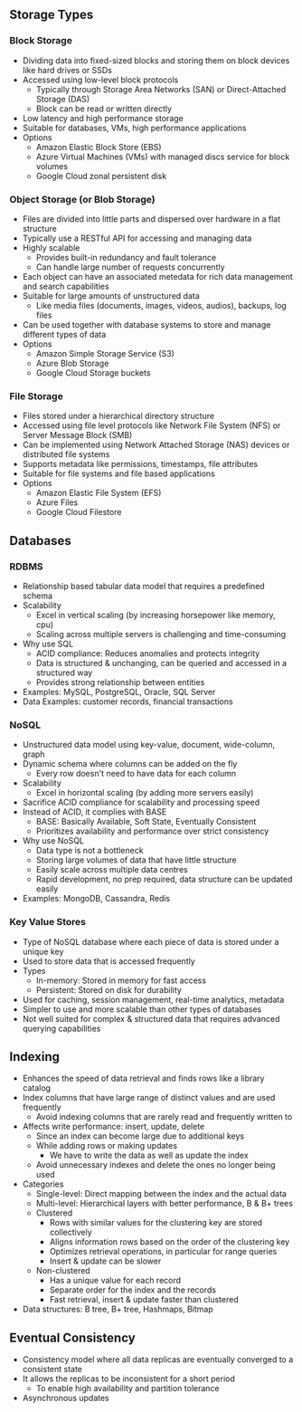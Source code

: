 ## Storage Types
### Block Storage
- Dividing data into fixed-sized blocks and storing them on block devices like hard drives or SSDs
- Accessed using low-level block protocols
  - Typically through Storage Area Networks (SAN) or Direct-Attached Storage (DAS)
  - Block can be read or written directly
- Low latency and high performance storage
- Suitable for databases, VMs, high performance applications
- Options
  - Amazon Elastic Block Store (EBS)
  - Azure Virtual Machines (VMs) with managed discs service for block volumes
  - Google Cloud zonal persistent disk

### Object Storage (or Blob Storage)
- Files are divided into little parts and dispersed over hardware in a flat structure
- Typically use a RESTful API for accessing and managing data
- Highly scalable
  - Provides built-in redundancy and fault tolerance
  - Can handle large number of requests concurrently
- Each object can have an associated metedata for rich data management and search capabilities
- Suitable for large amounts of unstructured data
  - Like media files (documents, images, videos, audios), backups, log files
- Can be used together with database systems to store and manage different types of data
- Options
  - Amazon Simple Storage Service (S3)
  - Azure Blob Storage
  - Google Cloud Storage buckets

### File Storage
- Files stored under a hierarchical directory structure
- Accessed using file level protocols like Network File System (NFS) or Server Message Block (SMB)
- Can be implemented using Network Attached Storage (NAS) devices or distributed file systems
- Supports metadata like permissions, timestamps, file attributes
- Suitable for file systems and file based applications
- Options
  - Amazon Elastic File System (EFS)
  - Azure Files
  - Google Cloud Filestore

## Databases
### RDBMS
- Relationship based tabular data model that requires a predefined schema
- Scalability
  - Excel in vertical scaling (by increasing horsepower like memory, cpu)
  - Scaling across multiple servers is challenging and time-consuming
- Why use SQL
  - ACID compliance: Reduces anomalies and protects integrity
  - Data is structured & unchanging, can be queried and accessed in a structured way
  - Provides strong relationship between entities
- Examples: MySQL, PostgreSQL, Oracle, SQL Server
- Data Examples: customer records, financial transactions

### NoSQL
- Unstructured data model using key-value, document, wide-column, graph
- Dynamic schema where columns can be added on the fly
  - Every row doesn't need to have data for each column
- Scalability
  - Excel in horizontal scaling (by adding more servers easily)
- Sacrifice ACID compliance for scalability and processing speed
- Instead of ACID, it complies with BASE
  - BASE: Basically Available, Soft State, Eventually Consistent
  - Prioritizes availability and performance over strict consistency
- Why use NoSQL
  - Data type is not a bottleneck
  - Storing large volumes of data that have little structure
  - Easily scale across multiple data centres
  - Rapid development, no prep required, data structure can be updated easily
- Examples: MongoDB, Cassandra, Redis

### Key Value Stores
- Type of NoSQL database where each piece of data is stored under a unique key
- Used to store data that is accessed frequently
- Types
  - In-memory: Stored in memory for fast access
  - Persistent: Stored on disk for durability
- Used for caching, session management, real-time analytics, metadata
- Simpler to use and more scalable than other types of databases
- Not well suited for complex & structured data that requires advanced querying capabilities

## Indexing
- Enhances the speed of data retrieval and finds rows like a library catalog
- Index columns that have large range of distinct values and are used frequently
  - Avoid indexing columns that are rarely read and frequently written to
- Affects write performance: insert, update, delete
  - Since an index can become large due to additional keys
  - While adding rows or making updates
    - We have to write the data as well as update the index
  - Avoid unnecessary indexes and delete the ones no longer being used
- Categories
  - Single-level: Direct mapping between the index and the actual data
  - Multi-level: Hierarchical layers with better performance, B & B+ trees
  - Clustered
    - Rows with similar values for the clustering key are stored collectively
    - Aligns information rows based on the order of the clustering key
    - Optimizes retrieval operations, in particular for range queries
    - Insert & update can be slower
  - Non-clustered
    - Has a unique value for each record
    - Separate order for the index and the records
    - Fast retrieval, insert & update faster than clustered
- Data structures: B tree, B+ tree, Hashmaps, Bitmap

## Eventual Consistency
- Consistency model where all data replicas are eventually converged to a consistent state
- It allows the replicas to be inconsistent for a short period
  - To enable high availability and partition tolerance
- Asynchronous updates
